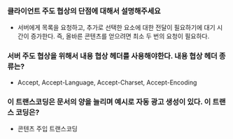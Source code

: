 ### 클라이언트 주도 협상의 단점에 대해서 설명해주세요

- 서버에게 목록을 요청하고, 추가로 선택한 요소에 대한 전달이 필요하기에 대기 시간이 증가한다. 즉, 올바른 콘텐츠를 얻으려면 최소 두 번의 요청이 필요하다.

### 서버 주도 협상을 위해서 내용 협상 헤더를 사용해야한다. 내용 협상 헤더 종류는?

- Accept, Accept-Language, Accept-Charset, Accept-Encoding

### 이 트랜스코딩은 문서의 양을 늘리며 예시로 자동 광고 생성이 있다. 이 트랜스 코딩은?

- 콘텐츠 주입 트랜스코딩
